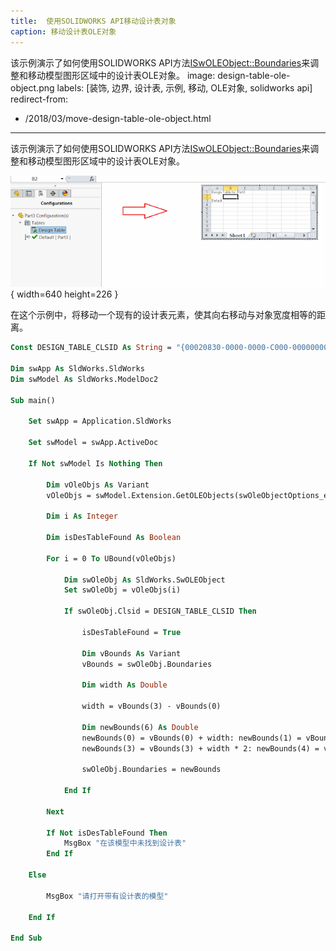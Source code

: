 ```yaml
---
title:  使用SOLIDWORKS API移动设计表对象
caption: 移动设计表OLE对象
---
```

 该示例演示了如何使用SOLIDWORKS API方法[ISwOLEObject::Boundaries](https://help.solidworks.com/2018/english/api/sldworksapi/solidworks.interop.sldworks~solidworks.interop.sldworks.iswoleobject~boundaries.html)来调整和移动模型图形区域中的设计表OLE对象。
image: design-table-ole-object.png
labels: [装饰, 边界, 设计表, 示例, 移动, OLE对象, solidworks api]
redirect-from:
  - /2018/03/move-design-table-ole-object.html
---

该示例演示了如何使用SOLIDWORKS API方法[ISwOLEObject::Boundaries](https://help.solidworks.com/2018/english/api/sldworksapi/solidworks.interop.sldworks~solidworks.interop.sldworks.iswoleobject~boundaries.html)来调整和移动模型图形区域中的设计表OLE对象。

![模型图形区域中的设计表OLE对象](design-table-ole-object.png){ width=640 height=226 }

在这个示例中，将移动一个现有的设计表元素，使其向右移动与对象宽度相等的距离。

~~~ vb
Const DESIGN_TABLE_CLSID As String = "{00020830-0000-0000-C000-000000000046}"

Dim swApp As SldWorks.SldWorks
Dim swModel As SldWorks.ModelDoc2

Sub main()

    Set swApp = Application.SldWorks

    Set swModel = swApp.ActiveDoc
            
    If Not swModel Is Nothing Then
                
        Dim vOleObjs As Variant
        vOleObjs = swModel.Extension.GetOLEObjects(swOleObjectOptions_e.swOleObjectOptions_GetAll)
        
        Dim i As Integer
        
        Dim isDesTableFound As Boolean
        
        For i = 0 To UBound(vOleObjs)
            
            Dim swOleObj As SldWorks.SwOLEObject
            Set swOleObj = vOleObjs(i)
            
            If swOleObj.Clsid = DESIGN_TABLE_CLSID Then
                
                isDesTableFound = True
                
                Dim vBounds As Variant
                vBounds = swOleObj.Boundaries
                
                Dim width As Double
                                
                width = vBounds(3) - vBounds(0)
                                
                Dim newBounds(6) As Double
                newBounds(0) = vBounds(0) + width: newBounds(1) = vBounds(1): newBounds(2) = 0
                newBounds(3) = vBounds(3) + width * 2: newBounds(4) = vBounds(4): newBounds(5) = 0
    
                swOleObj.Boundaries = newBounds
                
            End If
            
        Next
        
        If Not isDesTableFound Then
            MsgBox "在该模型中未找到设计表"
        End If
    
    Else
        
        MsgBox "请打开带有设计表的模型"
        
    End If
    
End Sub
~~~
